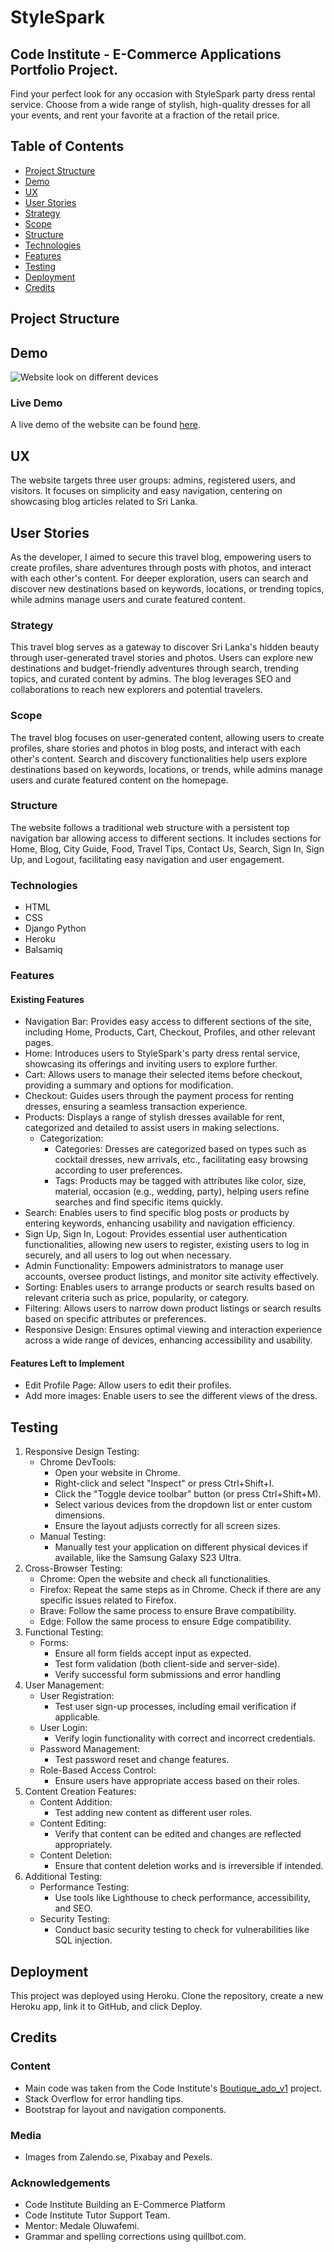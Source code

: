 # StyleSpark

## Code Institute - E-Commerce Applications Portfolio Project.

Find your perfect look for any occasion with StyleSpark party dress rental service. Choose from a wide range of stylish, high-quality dresses for all your events, and rent your favorite at a fraction of the retail price.

## Table of Contents

- [Project Structure](#project-structure)
- [Demo](#demo)
- [UX](#ux)
- [User Stories](#user-stories)
- [Strategy](#strategy)
- [Scope](#scope)
- [Structure](#structure)
- [Technologies](#technologies)
- [Features](#features)
- [Testing](#testing)
- [Deployment](#deployment)
- [Credits](#credits)

## Project Structure


## Demo

![Website look on different devices](media/readme-assets/device_look.PNG)

### Live Demo

A live demo of the website can be found [here](https://example.com/).

## UX

The website targets three user groups: admins, registered users, and visitors. It focuses on simplicity and easy navigation, centering on showcasing blog articles related to Sri Lanka.

## User Stories

As the developer, I aimed to secure this travel blog, empowering users to create profiles, share adventures through posts with photos, and interact with each other's content. For deeper exploration, users can search and discover new destinations based on keywords, locations, or trending topics, while admins manage users and curate featured content.

### Strategy

This travel blog serves as a gateway to discover Sri Lanka's hidden beauty through user-generated travel stories and photos. Users can explore new destinations and budget-friendly adventures through search, trending topics, and curated content by admins. The blog leverages SEO and collaborations to reach new explorers and potential travelers.

### Scope

The travel blog focuses on user-generated content, allowing users to create profiles, share stories and photos in blog posts, and interact with each other's content. Search and discovery functionalities help users explore destinations based on keywords, locations, or trends, while admins manage users and curate featured content on the homepage.

### Structure

The website follows a traditional web structure with a persistent top navigation bar allowing access to different sections. It includes sections for Home, Blog, City Guide, Food, Travel Tips, Contact Us, Search, Sign In, Sign Up, and Logout, facilitating easy navigation and user engagement.

### Technologies

- HTML
- CSS
- Django Python
- Heroku
- Balsamiq

### Features

#### Existing Features

- Navigation Bar: Provides easy access to different sections of the site, including Home, Products, Cart, Checkout, Profiles, and other relevant pages.
- Home: Introduces users to StyleSpark's party dress rental service, showcasing its offerings and inviting users to explore further.
- Cart: Allows users to manage their selected items before checkout, providing a summary and options for modification.
- Checkout: Guides users through the payment process for renting dresses, ensuring a seamless transaction experience.
- Products: Displays a range of stylish dresses available for rent, categorized and detailed to assist users in making selections.
  - Categorization:
    - Categories: Dresses are categorized based on types such as cocktail dresses, new arrivals, etc., facilitating easy browsing according to user preferences.
    - Tags: Products may be tagged with attributes like color, size, material, occasion (e.g., wedding, party), helping users refine searches and find specific items quickly.
- Search: Enables users to find specific blog posts or products by entering keywords, enhancing usability and navigation efficiency.
- Sign Up, Sign In, Logout: Provides essential user authentication functionalities, allowing new users to register, existing users to log in securely, and all users to log out when necessary.
- Admin Functionality: Empowers administrators to manage user accounts, oversee product listings, and monitor site activity effectively.
- Sorting: Enables users to arrange products or search results based on relevant criteria such as price, popularity, or category.
- Filtering: Allows users to narrow down product listings or search results based on specific attributes or preferences.
- Responsive Design: Ensures optimal viewing and interaction experience across a wide range of devices, enhancing accessibility and usability.


#### Features Left to Implement

- Edit Profile Page: Allow users to edit their profiles.
- Add more images: Enable users to see the different views of the dress.

## Testing

1) Responsive Design Testing:
    - Chrome DevTools:
      - Open your website in Chrome.
      - Right-click and select "Inspect" or press Ctrl+Shift+I.
      - Click the "Toggle device toolbar" button (or press Ctrl+Shift+M).
      - Select various devices from the dropdown list or enter custom dimensions.
      - Ensure the layout adjusts correctly for all screen sizes.
    - Manual Testing:
      - Manually test your application on different physical devices if available, like the Samsung Galaxy S23 Ultra.
2) Cross-Browser Testing:
    - Chrome:
      Open the website and check all functionalities.
    - Firefox:
      Repeat the same steps as in Chrome.
      Check if there are any specific issues related to Firefox.
    - Brave:
      Follow the same process to ensure Brave compatibility.
    - Edge:
      Follow the same process to ensure Edge compatibility.
3) Functional Testing:
    - Forms:
      - Ensure all form fields accept input as expected.
      - Test form validation (both client-side and server-side).
      - Verify successful form submissions and error handling
4) User Management:
      - User Registration:
        - Test user sign-up processes, including email verification if applicable.
      - User Login:
        - Verify login functionality with correct and incorrect credentials.
      - Password Management:
        - Test password reset and change features.
      - Role-Based Access Control:
        - Ensure users have appropriate access based on their roles.
5) Content Creation Features:
      - Content Addition:
        - Test adding new content as different user roles.
      - Content Editing:
        - Verify that content can be edited and changes are reflected appropriately.
      - Content Deletion:
        - Ensure that content deletion works and is irreversible if intended.
6) Additional Testing:
    - Performance Testing:
      - Use tools like Lighthouse to check performance, accessibility, and SEO.
    - Security Testing:
      - Conduct basic security testing to check for vulnerabilities like SQL injection.

## Deployment

This project was deployed using Heroku. Clone the repository, create a new Heroku app, link it to GitHub, and click Deploy.

## Credits

### Content

- Main code was taken from the Code Institute's [Boutique_ado_v1](https://github.com/Code-Institute-Solutions/boutique_ado_v1/tree/master) project.
- Stack Overflow for error handling tips.
- Bootstrap for layout and navigation components.

### Media

- Images from Zalendo.se, Pixabay and Pexels.

### Acknowledgements

- Code Institute Building an E-Commerce Platform
- Code Institute Tutor Support Team.
- Mentor: Medale Oluwafemi.
- Grammar and spelling corrections using quillbot.com.
